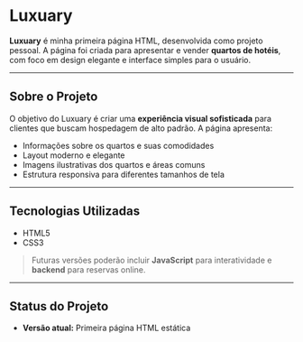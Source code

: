 # Luxuary

**Luxuary** é minha primeira página HTML, desenvolvida como projeto pessoal. A página foi criada para apresentar e vender **quartos de hotéis**, com foco em design elegante e interface simples para o usuário.

---

## Sobre o Projeto

O objetivo do Luxuary é criar uma **experiência visual sofisticada** para clientes que buscam hospedagem de alto padrão. A página apresenta:

- Informações sobre os quartos e suas comodidades  
- Layout moderno e elegante  
- Imagens ilustrativas dos quartos e áreas comuns  
- Estrutura responsiva para diferentes tamanhos de tela  

---

## Tecnologias Utilizadas

- HTML5  
- CSS3  

> Futuras versões poderão incluir **JavaScript** para interatividade e **backend** para reservas online.

---

## Status do Projeto

- **Versão atual:** Primeira página HTML estática  


